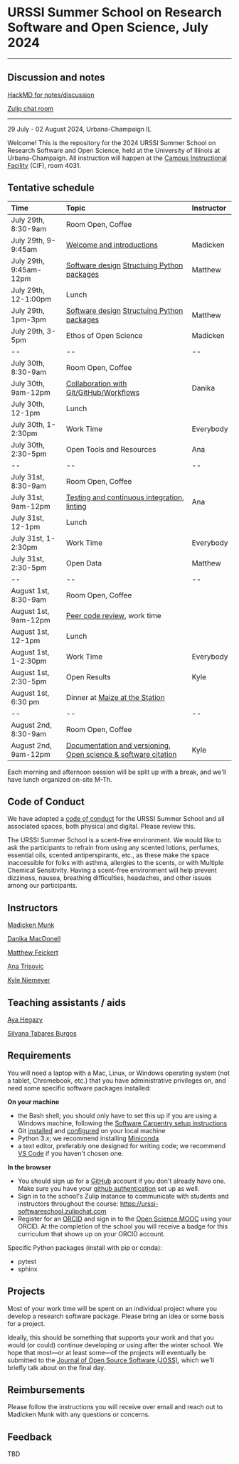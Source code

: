 # URSSI Summer School on Research Software and Open Science, July 2024
---

## Discussion and notes

[HackMD for notes/discussion](https://hackmd.io/@M0eajM-mS9CDKKt8Rq--0g/B1cjGQVFC)

[Zulip chat room](https://urssi-softwareschool.zulipchat.com)

--- 

29 July - 02 August 2024, Urbana-Champaign IL

Welcome! This is the repository for the 2024 URSSI Summer School on Research Software and Open Science, held at the University of Illinois at Urbana-Champaign. All instruction will happen at the [Campus Instructional Facility](https://cif.illinois.edu/) (CIF), room 4031.

## Tentative schedule

| Time | Topic  | Instructor |
|:--|:--|:--|
| July 29th, 8:30-9am | Room Open, Coffee | |
| July 29th, 9-9:45am  | [Welcome and introductions](https://munkm.github.io/research-software-schools/school-intro.slides.html) | Madicken |
| July 29th, 9:45am-12pm | [Software design](https://evamaxfield.github.io/winter-school-lectures/software-design-and-modularity.slides.html#/) [Structuing Python packages](https://docs.google.com/presentation/d/1thjeqGGnx40pnVobCNxgsXxXA14WimmqlH2tPomOpSg/edit?usp=sharing) | Matthew |
| July 29th, 12-1:00pm | Lunch | |
| July 29th, 1pm-3pm | [Software design](https://evamaxfield.github.io/winter-school-lectures/software-design-and-modularity.slides.html#/) [Structuing Python packages](https://docs.google.com/presentation/d/1thjeqGGnx40pnVobCNxgsXxXA14WimmqlH2tPomOpSg/edit?usp=sharing) | Matthew |
| July 29th, 3-5pm | Ethos of Open Science | Madicken |
|--|--|--|
| July 30th, 8:30-9am | Room Open, Coffee | |
| July 30th, 9am-12pm | [Collaboration with Git/GitHub/Workflows](https://munkm.github.io/2024-winterschool/git-collaboration.slides.html) | Danika |
| July 30th, 12-1pm | Lunch | |
| July 30th, 1-2:30pm | Work Time | Everybody |
| July 30th, 2:30-5pm | Open Tools and Resources | Ana |
|--|--|--|
| July 31st, 8:30-9am | Room Open, Coffee | |
| July 31st, 9am-12pm  | [Testing and continuous integration, linting](https://evamaxfield.github.io/winter-school-lectures/testing-lint-ci.slides.html#/)  | Ana |
| July 31st, 12-1pm | Lunch | |
| July 31st, 1-2:30pm | Work Time | Everybody |
| July 31st, 2:30-5pm | Open Data | Matthew |
|--|--|--|
| August 1st, 8:30-9am | Room Open, Coffee | |
| August 1st, 9am-12pm | [Peer code review](https://munkm.github.io/research-software-schools/peer-review.slides.html), work time | | Madicken
| August 1st, 12-1pm | Lunch | |
| August 1st, 1-2:30pm | Work Time | Everybody |
| August 1st, 2:30-5pm | Open Results | Kyle |
| August 1st, 6:30 pm | Dinner at [Maize at the Station](https://www.maizemexicangrill.com/the-station) | |
|--|--|--|
| August 2nd, 8:30-9am | Room Open, Coffee | |
| August 2nd, 9am-12pm | [Documentation and versioning](https://kyleniemeyer.github.io/research-software-dev-modules/module-documentation/), [Open science & software citation](https://kyleniemeyer.github.io/research-software-dev-modules/module-open-science/) | Kyle |

Each morning and afternoon session will be split up with a break, and we'll have lunch organized on-site M-Th.

## Code of Conduct

We have adopted a [code of conduct](https://github.com/si2-urssi/summerschool-June2024/blob/main/CODE_OF_CONDUCT.md) for the URSSI Summer School and all associated spaces, both physical and digital. Please review this.

The URSSI Summer School is a scent-free environment. We would like to ask the participants to refrain from using any scented lotions, perfumes, essential oils, scented antiperspirants, etc., as these make the space inaccessible for folks with asthma, allergies to the scents, or with Multiple Chemical Sensitivity. Having a scent-free environment will help prevent dizziness, nausea, breathing difficulties, headaches, and other issues among our participants.

## Instructors

[Madicken Munk](https://github.com/munkm)

[Danika MacDonell](https://github.com/danikam)

[Matthew Feickert](https://www.matthewfeickert.com/)

[Ana Trisovic](https://anatrisovic.com/) 

[Kyle Niemeyer](https://github.com/kyleniemeyer)

## Teaching assistants / aids

[Aya Hegazy](https://github.com/AyaHegazy22/)
 
[Silvana Tabares Burgos](https://github.com/tabaress9)
 
## Requirements

You will need a laptop with a Mac, Linux, or Windows operating system (not a tablet, Chromebook, etc.) that you have administrative privileges on, and need some specific software packages installed:


**On your machine**
- the Bash shell; you should only have to set this up if you are using a Windows machine, following the [Software Carpentry setup instructions](http://carpentries.github.io/workshop-template/#setup)
- Git [installed](http://carpentries.github.io/workshop-template/#setup) and [configured](https://swcarpentry.github.io/git-novice/02-setup.html) on your local machine
- Python 3.x; we recommend installing [Miniconda](https://docs.anaconda.com/miniconda/)
- a text editor, preferably one designed for writing code; we recommend [VS Code](https://code.visualstudio.com) if you haven't chosen one.

**In the browser**
- You should sign up for a [GitHub](https://github.com/) account if you don't already have one. Make sure you have your [github authentication](https://swcarpentry.github.io/git-novice/#creating-a-github-account) set up as well. 
- Sign in to the school's Zulip instance to communicate with students and instructors throughout the course: https://urssi-softwareschool.zulipchat.com
- Register for an [ORCID](https://orcid.org/) and sign in to the [Open Science MOOC](https://openscience101.org/) using your ORCID. At the completion of the school you will receive a badge for this curriculum that shows up on your ORCID account.  

Specific Python packages (install with pip or conda):
- pytest
- sphinx

## Projects

Most of your work time will be spent on an individual project where you develop a research software package.
Please bring an idea or some basis for a project.

Ideally, this should be something that supports your work and that you would (or could) continue developing or using after the winter school.
We hope that most—or at least some—of the projects will eventually be submitted to the [Journal of Open Source Software (JOSS)](https://joss.theoj.org), which we'll briefly talk about on the final day.

## Reimbursements

Please follow the instructions you will receive over email and reach out to Madicken Munk with any questions or concerns.

## Feedback 

TBD
